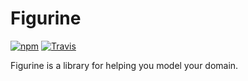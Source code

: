 # Figurine

[![npm](https://img.shields.io/npm/v/figurine.svg?maxAge=3600&style=flat-square)](https://www.npmjs.com/package/figurine)
[![Travis](https://img.shields.io/travis/maxdeviant/figurine.svg?maxAge=3600&style=flat-square)](https://travis-ci.org/maxdeviant/figurine)

Figurine is a library for helping you model your domain.
